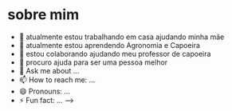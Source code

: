 # sobre mim

- 🔭 atualmente estou trabalhando em casa ajudando minha mãe
- 🌱 atualmente estou aprendendo Agronomia e Capoeira
- 👯 estou colaborando ajudando meu professor de capoeira
- 🤔 procuro ajuda para ser uma pessoa melhor
- 💬 Ask me about ...
- 📫 How to reach me: ...
- 😄 Pronouns: ...
- ⚡ Fun fact: ...
-->

